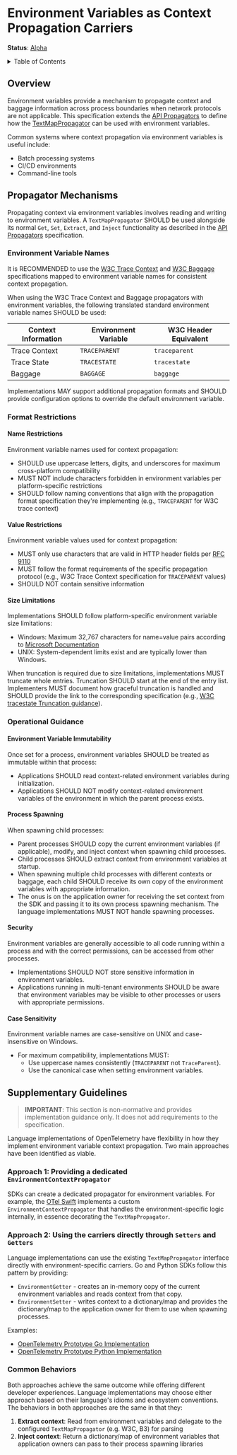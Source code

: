 # Environment Variables as Context Propagation Carriers

**Status**: [Alpha](../document-status.md)

<details>
<summary>Table of Contents</summary>

<!-- toc -->

- [Overview](#overview)
- [Propagator Mechanisms](#propagator-mechanisms)
  * [Environment Variable Names](#environment-variable-names)
  * [Format Restrictions](#format-restrictions)
    + [Name Restrictions](#name-restrictions)
    + [Value Restrictions](#value-restrictions)
    + [Size Limitations](#size-limitations)
  * [Operational Guidance](#operational-guidance)
    + [Environment Variable Immutability](#environment-variable-immutability)
    + [Process Spawning](#process-spawning)
    + [Security](#security)
    + [Case Sensitivity](#case-sensitivity)
- [Supplementary Guidelines](#supplementary-guidelines)
  * [Approach 1: Providing a dedicated `EnvironmentContextPropagator`](#approach-1-providing-a-dedicated-environmentcontextpropagator)
  * [Approach 2: Using the carriers directly through `Setters` and `Getters`](#approach-2-using-the-carriers-directly-through-setters-and-getters)
  * [Common Behaviors](#common-behaviors)

<!-- tocstop -->

</details>

## Overview

Environment variables provide a mechanism to propagate context and baggage
information across process boundaries when network protocols are not
applicable. This specification extends the [API Propagators](../context/api-propagators.md)
to define how the
[TextMapPropagator](../context/api-propagators.md#textmap-propagator) can be
used with environment variables.

Common systems where context propagation via environment variables is useful
include:

- Batch processing systems
- CI/CD environments
- Command-line tools

## Propagator Mechanisms

Propagating context via environment variables involves reading and writing to
environment variables. A `TextMapPropagator` SHOULD be used alongside its
normal `Get`, `Set`, `Extract`, and `Inject` functionality as described in the [API
Propagators](../context/api-propagators.md) specification.

### Environment Variable Names

It is RECOMMENDED to use the [W3C Trace
Context](https://www.w3.org/TR/trace-context/) and [W3C
Baggage](https://www.w3.org/TR/baggage/) specifications mapped to environment
variable names for consistent context propagation.

When using the W3C Trace Context and Baggage propagators with environment
variables, the following translated standard environment variable names SHOULD
be used:

| Context Information | Environment Variable | W3C Header Equivalent |
|---------------------|----------------------|-----------------------|
| Trace Context       | `TRACEPARENT`        | `traceparent`         |
| Trace State         | `TRACESTATE`         | `tracestate`          |
| Baggage             | `BAGGAGE`            | `baggage`             |

Implementations MAY support additional propagation formats and SHOULD provide
configuration options to override the default environment variable.

### Format Restrictions

#### Name Restrictions

Environment variable names used for context propagation:

- SHOULD use uppercase letters, digits, and underscores for maximum
  cross-platform compatibility
- MUST NOT include characters forbidden in environment variables per
  platform-specific restrictions
- SHOULD follow naming conventions that align with the propagation format
  specification they're implementing (e.g., `TRACEPARENT` for W3C trace context)

#### Value Restrictions

Environment variable values used for context propagation:

- MUST only use characters that are valid in HTTP header fields per [RFC
  9110](https://datatracker.ietf.org/doc/html/rfc9110)
- MUST follow the format requirements of the specific propagation protocol
  (e.g., W3C Trace Context specification for `TRACEPARENT` values)
- SHOULD NOT contain sensitive information

#### Size Limitations

Implementations SHOULD follow platform-specific environment variable size
limitations:

- Windows: Maximum 32,767 characters for name=value pairs according to
  [Microsoft Documentation](https://learn.microsoft.com/windows/win32/api/winbase/nf-winbase-setenvironmentvariable)
- UNIX: System-dependent limits exist and are typically lower than Windows.

When truncation is required due to size limitations, implementations MUST
truncate whole entries. Truncation SHOULD start at the end of the entry list.
Implementers MUST document how graceful truncation is handled and SHOULD
provide the link to the corresponding specification (e.g., [W3C tracestate
Truncation guidance][w3c-truncation]).

[w3c-truncation]: https://www.w3.org/TR/trace-context/#tracestate-limits

### Operational Guidance

#### Environment Variable Immutability

Once set for a process, environment variables SHOULD be treated as immutable
within that process:

- Applications SHOULD read context-related environment variables during
  initialization.
- Applications SHOULD NOT modify context-related environment variables of the
  environment in which the parent process exists.

#### Process Spawning

When spawning child processes:

- Parent processes SHOULD copy the current environment variables (if
  applicable), modify, and inject context when spawning child processes.
- Child processes SHOULD extract context from environment variables at startup.
- When spawning multiple child processes with different contexts or baggage,
  each child SHOULD receive its own copy of the environment variables with
  appropriate information.
- The onus is on the application owner for receiving the set context from the
  SDK and passing it to its own process spawning mechanism. The language
  implementations MUST NOT handle spawning processes.

#### Security

Environment variables are generally accessible to all code running within a
process and with the correct permissions, can be accessed from other processes.

- Implementations SHOULD NOT store sensitive information in environment
  variables.
- Applications running in multi-tenant environments SHOULD be aware that
  environment variables may be visible to other processes or users with
  appropriate permissions.

#### Case Sensitivity

Environment variable names are case-sensitive on UNIX and case-insensitive on
Windows.

- For maximum compatibility, implementations MUST:
  - Use uppercase names consistently (`TRACEPARENT` not `TraceParent`).
  - Use the canonical case when setting environment variables.

## Supplementary Guidelines

> **IMPORTANT**: This section is non-normative and provides implementation
> guidance only. It does not add requirements to the specification.

Language implementations of OpenTelemetry have flexibility in how they implement
environment variable context propagation. Two main approaches have been
identified as viable.

### Approach 1: Providing a dedicated `EnvironmentContextPropagator`

SDKs can create a dedicated propagator for environment variables. For example,
the [OTel Swift][swift] implements a custom `EnvironmentContextPropagator` that
handles the environment-specific logic internally, in essence decorating the
`TextMapPropagator`.

### Approach 2: Using the carriers directly through `Setters` and `Getters`

Language implementations can use the existing `TextMapPropagator` interface directly with
environment-specific carriers. Go and Python SDKs follow this pattern by
providing:

- `EnvironmentGetter` - creates an in-memory copy of the current environment
  variables and reads context from that copy.
- `EnvironmentSetter` - writes context to a dictionary/map and provides the
  dictionary/map to the application owner for them to use when spawning processes.

Examples:

- [OpenTelemetry Prototype Go Implementation][gi]
- [OpenTelemetry Prototype Python Implementation][pi]

[gi]: https://github.com/open-telemetry/opentelemetry-go/pull/6778
[pi]: https://github.com/open-telemetry/opentelemetry-python/pull/4609

### Common Behaviors

Both approaches achieve the same outcome while offering different developer
experiences. Language implementations may choose either approach based on their
language's idioms and ecosystem conventions. The behaviors in both approaches
are the same in that they:

1. **Extract context**: Read from environment variables and delegate to the
   configured `TextMapPropagator` (e.g. W3C, B3) for parsing
2. **Inject context**: Return a dictionary/map of environment variables that
   application owners can pass to their process spawning libraries

[swift]: https://github.com/open-telemetry/opentelemetry-swift-core/blob/c84cdc1760e20fc3a448c4e8aaae490f7d48ac67/Sources/OpenTelemetrySdk/Trace/Propagation/EnvironmentContextPropagator.swift
